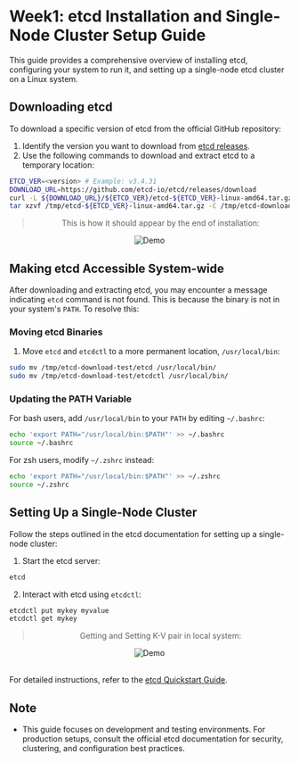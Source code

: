 
# Week1: etcd Installation and Single-Node Cluster Setup Guide

This guide provides a comprehensive overview of installing etcd, configuring your system to run it, and setting up a single-node etcd cluster on a Linux system.

## Downloading etcd

To download a specific version of etcd from the official GitHub repository:

1. Identify the version you want to download from [etcd releases](https://github.com/etcd-io/etcd/releases/).
2. Use the following commands to download and extract etcd to a temporary location:

```sh
ETCD_VER=<version> # Example: v3.4.31
DOWNLOAD_URL=https://github.com/etcd-io/etcd/releases/download
curl -L ${DOWNLOAD_URL}/${ETCD_VER}/etcd-${ETCD_VER}-linux-amd64.tar.gz -o /tmp/etcd-${ETCD_VER}-linux-amd64.tar.gz
tar xzvf /tmp/etcd-${ETCD_VER}-linux-amd64.tar.gz -C /tmp/etcd-download-test --strip-components=1
```

<div align="center">

> This is how it should appear by the end of installation:

  <img alt="Demo" src="https://github.com/Sohoxic/PES2UG21CS505-PES2UG21CS532-PES2UG21CS542-PES2UG21CS546-Building-a-distributed-k-v-store-with-etcd/blob/main/Assets/installation.png" style="max-width: 100%; height: auto;" />

</div>

## Making etcd Accessible System-wide

After downloading and extracting etcd, you may encounter a message indicating `etcd` command is not found. This is because the binary is not in your system's `PATH`. To resolve this:

### Moving etcd Binaries

1. Move `etcd` and `etcdctl` to a more permanent location, `/usr/local/bin`:

```sh
sudo mv /tmp/etcd-download-test/etcd /usr/local/bin/
sudo mv /tmp/etcd-download-test/etcdctl /usr/local/bin/
```

### Updating the PATH Variable

For bash users, add `/usr/local/bin` to your `PATH` by editing `~/.bashrc`:

```sh
echo 'export PATH="/usr/local/bin:$PATH"' >> ~/.bashrc
source ~/.bashrc
```

For zsh users, modify `~/.zshrc` instead:

```sh
echo 'export PATH="/usr/local/bin:$PATH"' >> ~/.zshrc
source ~/.zshrc
```

## Setting Up a Single-Node Cluster

Follow the steps outlined in the etcd documentation for setting up a single-node cluster:

1. Start the etcd server:

```sh
etcd
```

2. Interact with etcd using `etcdctl`:

```sh
etcdctl put mykey myvalue
etcdctl get mykey
```

<div align="center">

> Getting and Setting K-V pair in local system:

  <img alt="Demo" src="https://github.com/Sohoxic/PES2UG21CS505-PES2UG21CS532-PES2UG21CS542-PES2UG21CS546-Building-a-distributed-k-v-store-with-etcd/blob/main/Assets/RetrievingKVpair.png" style="max-width: 100%; height: auto;" />

</div>
<br/>

For detailed instructions, refer to the [etcd Quickstart Guide](https://etcd.io/docs/v3.5/quickstart/).

## Note

- This guide focuses on development and testing environments. For production setups, consult the official etcd documentation for security, clustering, and configuration best practices.
